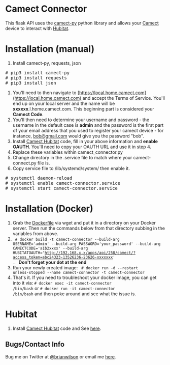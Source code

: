 # Camect Connector
This flask API uses the [camect-py](https://github.com/camect/camect-py)
python library and allows your [Camect](https://www.camect.com) device to
interact with
[Hubitat](https://github.com/bdwilson/hubitat/tree/master/Camect).

# Installation (manual)
1. Install camect-py, requests, json
<pre>
# pip3 install camect-py
# pip3 install requests
# pip3 install json
</pre>
1. You'll need to then navigate to [https://local.home.camect.com](https://local.home.camect.com) and accept the Terms of Service. You'll end up on your local server and the name will be **xxxxxx**.l.home.camect.com. This beginning part is considered your **Camect Code**. 
2. You'll then need to determine your username and password - the username in the default case is **admin** and the password is the first part of your email address that you used to register your camect device - for instance, bob@gmail.com would give you the password "bob".
3. Install [Camect Hubitat](https://github.com/bdwilson/hubitat/tree/master/Camect) code, fill in your above information and **enable OAUTH**. You'll need to copy your OAUTH URL and use it in step 4.
4. Replace these variables within camect_connector.py
5. Change directory in the .service file to match where your camect-connect.py file is.
6. Copy service file to /lib/systemd/system/ then enable it.
<pre>
# systemctl daemon-reload
# systemctl enable camect-connector.service
# systemctl start camect-connector.service
</pre>

# Installation (Docker)
1. Grab the
[Dockerfile](https://raw.githubusercontent.com/bdwilson/camect-connector/master/Dockerfile)
via wget and put it in a directory on your Docker server. Then run the commands
below from that directory subbing in the variables from above.
2. <code> # docker build -t camect-connector --build-arg USERNAME='admin'
--build-arg PASSWORD='your_password' --build-arg CAMECTCODE='a1b2xxxx'
--build-arg HUBITATOAUTH='http://192.168.x.x/apps/api/258/camect/?access_token=abc24323-13526236-23626-xxxxxxx' . </code> **Don't forget your dot at the end**
3. Run your newly created image: <code> # docker run -d --restart unless-stopped --name camect-connector -t camect-connector</code> 
4. That's it. If you need to troubleshoot your docker image, you can get into
it via:
<code># docker exec -it camect-connector /bin/bash</code> or 
<code># docker run -it camect-connector /bin/bash</code> and then poke around and see what the issue is.

# Hubitat
1. Install [Camect
Hubitat](https://github.com/bdwilson/hubitat/tree/master/Camect) code and
See [here](https://github.com/bdwilson/hubitat/tree/master/Raincloud). 

Bugs/Contact Info
-----------------
Bug me on Twitter at [@brianwilson](http://twitter.com/brianwilson) or email me [here](http://cronological.com/comment.php?ref=bubba).
